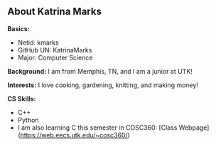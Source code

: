## About Katrina Marks ##

**Basics:**

- Netid: kmarks
- GitHub UN: KatrinaMarks
- Major: Computer Science

**Background:** I am from Memphis, TN, and I am a junior at UTK!

**Interests:** I love cooking, gardening, knitting, and making money!

**CS Skills:** 

- C++
- Python
- I am also learning C this semester in COSC360: [Class Webpage] (https://web.eecs.utk.edu/~cosc360/)
